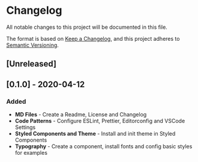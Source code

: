 # Changelog

All notable changes to this project will be documented in this file.

The format is based on [Keep a Changelog](https://keepachangelog.com/en/1.0.0/),
and this project adheres to [Semantic Versioning](https://semver.org/spec/v2.0.0.html).

## [Unreleased]

## [0.1.0] - 2020-04-12

### Added

- **MD Files** - Create a Readme, License and Changelog
- **Code Patterns** - Configure ESLint, Prettier, Editorconfig and VSCode Settings
- **Styled Components and Theme** - Install and init theme in Styled Components
- **Typography** - Create a component, install fonts and config basic styles for examples
